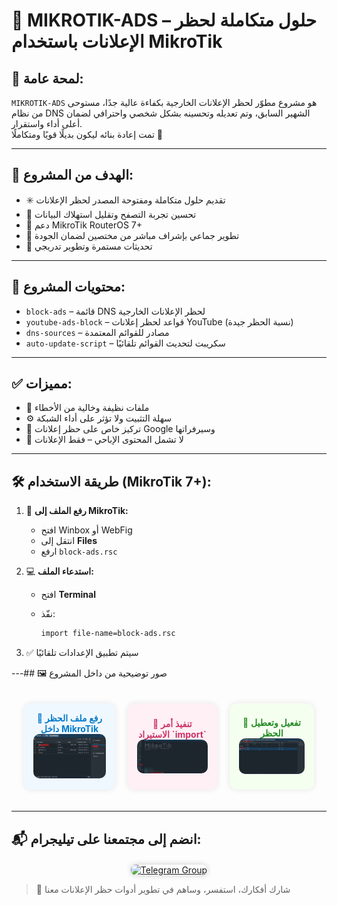 
# 🚫 MIKROTIK-ADS – حلول متكاملة لحظر الإعلانات باستخدام MikroTik

## 🧠 لمحة عامة:
`MIKROTIK-ADS` هو مشروع مطوّر لحظر الإعلانات الخارجية بكفاءة عالية جدًا، مستوحى من نظام DNS الشهير السابق، وتم تعديله وتحسينه بشكل شخصي واحترافي لضمان أعلى أداء واستقرار.  
تمت إعادة بنائه ليكون بديلًا قويًا ومتكاملًا 💪

---

## 🎯 الهدف من المشروع:

- ✳️ تقديم حلول متكاملة ومفتوحة المصدر لحظر الإعلانات
- 📡 تحسين تجربة التصفح وتقليل استهلاك البيانات
- 🧱 دعم MikroTik RouterOS 7+
- 🤝 تطوير جماعي بإشراف مباشر من مختصين لضمان الجودة
- 🔧 تحديثات مستمرة وتطوير تدريجي

---

## 📂 محتويات المشروع:

- `block-ads` – قائمة DNS لحظر الإعلانات الخارجية
- `youtube-ads-block` – قواعد لحظر إعلانات YouTube (نسبة الحظر جيدة)
- `dns-sources` – مصادر للقوائم المعتمدة
- `auto-update-script` – سكريبت لتحديث القوائم تلقائيًا

---

## ✅ مميزات:

- 🔐 ملفات نظيفة وخالية من الأخطاء
- ⚙️ سهلة التثبيت ولا تؤثر على أداء الشبكة
- 🧼 تركيز خاص على حظر إعلانات Google وسيرفراتها
- 📄 لا تشمل المحتوى الإباحي – فقط الإعلانات

---

## 🛠️ طريقة الاستخدام (MikroTik 7+):

1. 🔼 **رفع الملف إلى MikroTik:**
   - افتح Winbox أو WebFig
   - انتقل إلى **Files**
   - ارفع `block-ads.rsc`

2. 💻 **استدعاء الملف:**
   - افتح **Terminal**
   - نفّذ:

     ```bash
     import file-name=block-ads.rsc
     ```

3. ✅ سيتم تطبيق الإعدادات تلقائيًا

---## 🖼️ صور توضيحية من داخل المشروع

<div align="center">

<table style="border-collapse: separate; border-spacing: 20px;">
  <tr>
    <td align="center" style="background-color: #f0f8ff; padding: 15px; border-radius: 12px; box-shadow: 0 0 10px rgba(0,0,0,0.1);">
      <strong style="color: #007acc;">🔹 رفع ملف الحظر داخل MikroTik</strong><br>
      <img src="images/upload2.png" width="250" style="border-radius: 10px;"/>
    </td>
    <td align="center" style="background-color: #fff0f5; padding: 15px; border-radius: 12px; box-shadow: 0 0 10px rgba(0,0,0,0.1);">
      <strong style="color: #cc3366;">🔹 تنفيذ أمر الاستيراد `import`</strong><br>
      <img src="images/upload3.png" width="250" style="border-radius: 10px;"/>
    </td>
    <td align="center" style="background-color: #f5fff0; padding: 15px; border-radius: 12px; box-shadow: 0 0 10px rgba(0,0,0,0.1);">
      <strong style="color: #228b22;">🔹 تفعيل وتعطيل الحظر</strong><br>
      <img src="images/eneble-disable.png" width="250" style="border-radius: 10px;"/>
    </td>
  </tr>
</table>

</div>

---

## 📬 انضم إلى مجتمعنا على تيليجرام:

<div align="center" style="margin-top: 20px;">
  <a href="https://t.me/star1ink_1raq" target="_blank">
    <img src="https://img.shields.io/badge/انضم%20إلينا%20على-تيليجرام-2CA5E0?style=for-the-badge&logo=telegram&logoColor=white" alt="Telegram Group" height="60" style="border-radius: 8px; box-shadow: 0 0 10px rgba(0,0,0,0.2);">
  </a>
</div>

> 💬 شارك أفكارك، استفسر، وساهم في تطوير أدوات حظر الإعلانات معنا

